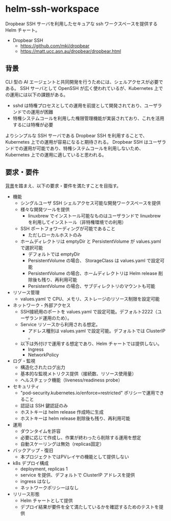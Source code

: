 # helm-ssh-workspace

Dropbear SSH サーバを利用したセキュアな ssh ワークスペースを提供する Helm チャート。

- Dropbear SSH
  - https://github.com/mkj/dropbear
  - https://matt.ucc.asn.au/dropbear/dropbear.html

## 背景

CLI 型の AI エージェントと共同開発を行うためには、シェルアクセスが必要である。
SSH サーバとして OpenSSH が広く使われているが、Kubernetes 上での運用には以下の課題がある。

- sshd は特権プロセスとしての運用を前提として開発されており、ユーザランドでの運用が困難
- 特権システムコールを利用した権限管理機能が実装されており、これを活用するには特権が必要

よりシンプルな SSH サーバである Dropbear SSH を利用することで、Kubernetes 上での運用が容易になると期待される。 Dropbear SSH はユーザランドでの運用が可能であり、特権システムコールを利用しないため、Kubernetes 上での運用に適していると思われる。

## 要求・要件

[背景](#背景)を踏まえ、以下の要求・要件を満たすことを目指す。

- 機能
  - シングルユーザ SSH シェルアクセス可能な開発ワークスペースを提供
  - 様々な開発ツールを提供
    - linuxbrew でインストール可能なものはユーザランドで linuxbrew を利用してインストール（非特権環境での利用）
  - SSH ポートフォワーディングが可能であること
    - ただしローカルホストのみ
  - ホームディレクトリは emptyDir と PersistentVolume が values.yaml で選択可能
    - デフォルトでは emptyDir
    - PersistentVolume の場合、 StorageClass は values.yaml で設定可能
    - PersistentVolume の場合、ホームディレクトリは Helm release 削除後も残り、再利用可能
    - PersistentVolume の場合、サブディレクトリのマウントも可能
- リソース管理
  - values.yaml で CPU、メモリ、ストレージのリソース制限を設定可能
- ネットワーク・外部アクセス
  - SSH接続用のポートを values.yaml で設定可能。デフォルト2222（ユーザランド運用のため）。
  - Service リソースから利用される想定。
    - アドレス種別は values.yaml で設定可能。デフォルトでは ClusterIP 。
  - 以下は外付けで運用する想定であり、Helm チャートでは提供しない。
    - Ingress
    - NetworkPolicy
- ログ・監視
  - 構造化されたログ出力
  - 基本的な監視メトリクス提供（接続数、リソース使用量）
  - ヘルスチェック機能（liveness/readiness probe）
- セキュリティ
  - "pod-security.kubernetes.io/enforce=restricted" ポリシーで運用できること
  - 認証は SSH 鍵認証のみ
  - ホストキーは helm release 作成時に生成
  - ホストキーは helm release 削除後も残り、再利用可能
- 運用
  - ダウンタイムを許容
  - 必要に応じて作成し、作業が終わったら削除する運用を想定
  - 自動スケーリングは無効（replicas固定）
- バックアップ・復旧
  - 本プロジェクトではPVレイヤの機能として提供しない
- k8s デプロイ構成
  - deployment, replicas 1
  - service を提供、デフォルトで ClusterIP アドレスを提供
  - ingress はなし
  - ネットワークポリシーはなし
- リリース形態
  - Helm チャートとして提供
  - デプロイ結果が要件を全て満たしているかを確認するためのテストを提供
